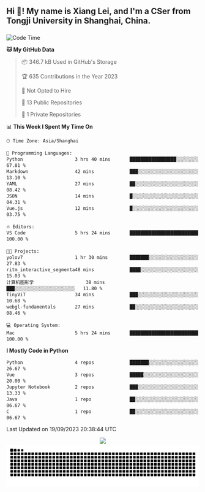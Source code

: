 <h2 align="left">Hi 👋! My name is Xiang Lei, and I'm a CSer from Tongji University in Shanghai, China.</h2>

###

<!--START_SECTION:waka-->
![Code Time](http://img.shields.io/badge/Code%20Time-229%20hrs%2055%20mins-blue)

**🐱 My GitHub Data** 

> 📦 346.7 kB Used in GitHub's Storage 
 > 
> 🏆 635 Contributions in the Year 2023
 > 
> 🚫 Not Opted to Hire
 > 
> 📜 13 Public Repositories 
 > 
> 🔑 1 Private Repositories 
 > 
📊 **This Week I Spent My Time On** 

```text
🕑︎ Time Zone: Asia/Shanghai

💬 Programming Languages: 
Python                   3 hrs 40 mins       █████████████████░░░░░░░░   67.81 % 
Markdown                 42 mins             ███░░░░░░░░░░░░░░░░░░░░░░   13.10 % 
YAML                     27 mins             ██░░░░░░░░░░░░░░░░░░░░░░░   08.42 % 
JSON                     14 mins             █░░░░░░░░░░░░░░░░░░░░░░░░   04.31 % 
Vue.js                   12 mins             █░░░░░░░░░░░░░░░░░░░░░░░░   03.75 % 

🔥 Editors: 
VS Code                  5 hrs 24 mins       █████████████████████████   100.00 % 

🐱‍💻 Projects: 
yolov7                   1 hr 30 mins        ███████░░░░░░░░░░░░░░░░░░   27.83 % 
ritm_interactive_segmenta48 mins             ████░░░░░░░░░░░░░░░░░░░░░   15.03 % 
计算机图形学                   38 mins             ███░░░░░░░░░░░░░░░░░░░░░░   11.80 % 
TinyViT                  34 mins             ███░░░░░░░░░░░░░░░░░░░░░░   10.68 % 
webgl-fundamentals       27 mins             ██░░░░░░░░░░░░░░░░░░░░░░░   08.46 % 

💻 Operating System: 
Mac                      5 hrs 24 mins       █████████████████████████   100.00 % 
```

**I Mostly Code in Python** 

```text
Python                   4 repos             ███████░░░░░░░░░░░░░░░░░░   26.67 % 
Vue                      3 repos             █████░░░░░░░░░░░░░░░░░░░░   20.00 % 
Jupyter Notebook         2 repos             ███░░░░░░░░░░░░░░░░░░░░░░   13.33 % 
Java                     1 repo              ██░░░░░░░░░░░░░░░░░░░░░░░   06.67 % 
C                        1 repo              ██░░░░░░░░░░░░░░░░░░░░░░░   06.67 % 
```




 Last Updated on 19/09/2023 20:38:44 UTC
<!--END_SECTION:waka-->

<div align="center">
  <img src="https://github-readme-stats.vercel.app/api?username=Lei00764&show_icons=true&theme=radical" />
 </div>

 <div align="center">

<picture>
  <source media="(prefers-color-scheme: dark)" srcset="https://raw.githubusercontent.com/Lei00764/Lei00764/output/github-contribution-grid-snake-dark.svg">
  <source media="(prefers-color-scheme: light)" srcset="https://raw.githubusercontent.com/Lei00764/Lei00764/output/github-contribution-grid-snake.svg">
  <img alt="github contribution grid snake animation" src="https://raw.githubusercontent.com/Lei00764/Lei00764/output/github-contribution-grid-snake.svg">
</picture>

</div>




